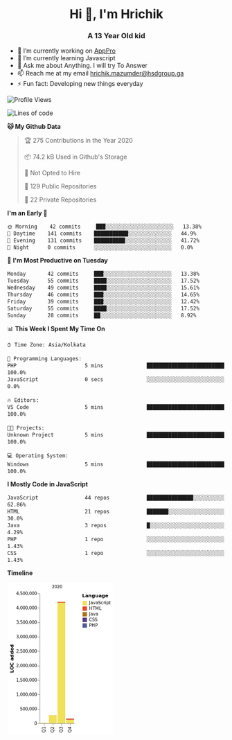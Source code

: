 <h1 align="center">Hi 👋, I'm Hrichik</h1>
<h3 align="center">A 13 Year Old kid</h3>


- 🔭 I’m currently working on [AppPro](https://apppro.in)
- 🌱 I’m currently learning Javascript
- 💬 Ask me about Anything. I will try To Answer
- 📫 Reach me at my email hrichik.mazumder@hsdgroup.ga
- ⚡ Fun fact: Developing new things everyday

<!--START_SECTION:waka-->
![Profile Views](http://img.shields.io/badge/Profile%20Views-0-blue)

![Lines of code](https://img.shields.io/badge/From%20Hello%20World%20I%27ve%20Written-3.6%20million%20lines%20of%20code-blue)

**🐱 My Github Data** 

> 🏆 275 Contributions in the Year 2020
 > 
> 📦 74.2 kB Used in Github's Storage 
 > 
> 🚫 Not Opted to Hire
 > 
> 📜 129 Public Repositories
 > 
> 🔑 22 Private Repositories 

**I'm an Early 🐤** 

```text
🌞 Morning    42 commits     ███░░░░░░░░░░░░░░░░░░░░░░   13.38% 
🌆 Daytime    141 commits    ███████████░░░░░░░░░░░░░░   44.9% 
🌃 Evening    131 commits    ██████████░░░░░░░░░░░░░░░   41.72% 
🌙 Night      0 commits      ░░░░░░░░░░░░░░░░░░░░░░░░░   0.0%

```
📅 **I'm Most Productive on Tuesday** 

```text
Monday       42 commits     ███░░░░░░░░░░░░░░░░░░░░░░   13.38% 
Tuesday      55 commits     ████░░░░░░░░░░░░░░░░░░░░░   17.52% 
Wednesday    49 commits     ████░░░░░░░░░░░░░░░░░░░░░   15.61% 
Thursday     46 commits     ███░░░░░░░░░░░░░░░░░░░░░░   14.65% 
Friday       39 commits     ███░░░░░░░░░░░░░░░░░░░░░░   12.42% 
Saturday     55 commits     ████░░░░░░░░░░░░░░░░░░░░░   17.52% 
Sunday       28 commits     ██░░░░░░░░░░░░░░░░░░░░░░░   8.92%

```


📊 **This Week I Spent My Time On** 

```text
⌚︎ Time Zone: Asia/Kolkata

💬 Programming Languages: 
PHP                      5 mins              █████████████████████████   100.0% 
JavaScript               0 secs              ░░░░░░░░░░░░░░░░░░░░░░░░░   0.0%

🔥 Editors: 
VS Code                  5 mins              █████████████████████████   100.0%

🐱‍💻 Projects: 
Unknown Project          5 mins              █████████████████████████   100.0%

💻 Operating System: 
Windows                  5 mins              █████████████████████████   100.0%

```

**I Mostly Code in JavaScript** 

```text
JavaScript               44 repos            ███████████████░░░░░░░░░░   62.86% 
HTML                     21 repos            ███████░░░░░░░░░░░░░░░░░░   30.0% 
Java                     3 repos             █░░░░░░░░░░░░░░░░░░░░░░░░   4.29% 
PHP                      1 repo              ░░░░░░░░░░░░░░░░░░░░░░░░░   1.43% 
CSS                      1 repo              ░░░░░░░░░░░░░░░░░░░░░░░░░   1.43%

```


**Timeline**

![Chart not found](https://github.com/hrichiksite/hrichiksite/blob/master/charts/bar_graph.png) 


<!--END_SECTION:waka-->
